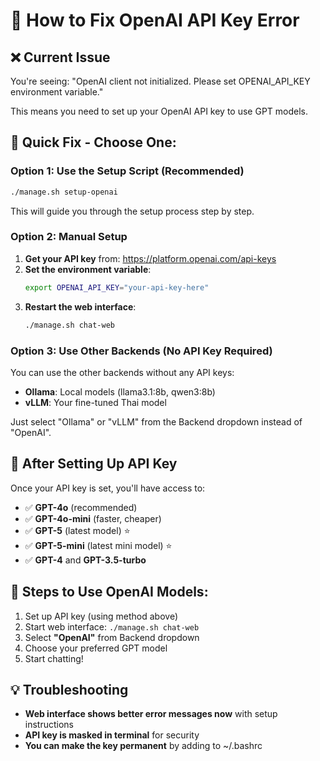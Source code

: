 # 🔑 How to Fix OpenAI API Key Error

## ❌ **Current Issue**
You're seeing: "OpenAI client not initialized. Please set OPENAI_API_KEY environment variable."

This means you need to set up your OpenAI API key to use GPT models.

## 🚀 **Quick Fix - Choose One:**

### **Option 1: Use the Setup Script (Recommended)**
```bash
./manage.sh setup-openai
```
This will guide you through the setup process step by step.

### **Option 2: Manual Setup**
1. **Get your API key** from: https://platform.openai.com/api-keys
2. **Set the environment variable**:
   ```bash
   export OPENAI_API_KEY="your-api-key-here"
   ```
3. **Restart the web interface**:
   ```bash
   ./manage.sh chat-web
   ```

### **Option 3: Use Other Backends (No API Key Required)**
You can use the other backends without any API keys:
- **Ollama**: Local models (llama3.1:8b, qwen3:8b)
- **vLLM**: Your fine-tuned Thai model

Just select "Ollama" or "vLLM" from the Backend dropdown instead of "OpenAI".

## 🎯 **After Setting Up API Key**

Once your API key is set, you'll have access to:
- ✅ **GPT-4o** (recommended)
- ✅ **GPT-4o-mini** (faster, cheaper)  
- ✅ **GPT-5** (latest model) ⭐
- ✅ **GPT-5-mini** (latest mini model) ⭐
- ✅ **GPT-4** and **GPT-3.5-turbo**

## 🔄 **Steps to Use OpenAI Models:**
1. Set up API key (using method above)
2. Start web interface: `./manage.sh chat-web`
3. Select **"OpenAI"** from Backend dropdown
4. Choose your preferred GPT model
5. Start chatting!

## 💡 **Troubleshooting**
- **Web interface shows better error messages now** with setup instructions
- **API key is masked in terminal** for security
- **You can make the key permanent** by adding to ~/.bashrc